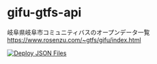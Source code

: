 # gifu-gtfs-api
岐阜県岐阜市コミュニティバスのオープンデータ一覧
https://www.rosenzu.com/~gtfs/gifu/index.html

[![Deploy JSON Files](https://github.com/iamakawa/gifu-gtfs-api/actions/workflows/python-publish.yml/badge.svg)](https://github.com/iamakawa/gifu-gtfs-api/actions/workflows/python-publish.yml)

